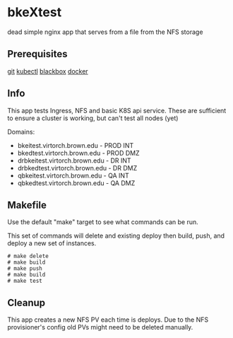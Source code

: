 # bkeXtest

dead simple nginx app that serves from a file from the NFS storage

## Prerequisites
[git](https://git-scm.com/book/en/v2/Getting-Started-Installing-Git)
[kubectl](https://kubernetes.io/docs/tasks/tools/install-kubectl/)
[blackbox](https://github.com/StackExchange/blackbox)
[docker](https://docs.docker.com/install/)

## Info

This app tests Ingress, NFS and basic K8S api service. These are sufficient to
ensure a cluster is working, but can't test all nodes (yet)

Domains:
* bkeitest.virtorch.brown.edu - PROD INT
* bkedtest.virtorch.brown.edu - PROD DMZ
* drbkeitest.virtorch.brown.edu - DR INT
* drbkedtest.virtorch.brown.edu - DR DMZ
* qbkeitest.virtorch.brown.edu - QA INT
* qbkedtest.virtorch.brown.edu - QA DMZ

## Makefile

Use the default "make" target to see what commands can be run. 

This set of commands will delete and existing deploy then build, push, and deploy
a new set of instances.

```
# make delete
# make build
# make push
# make build
# make test
```
## Cleanup

This app creates a new NFS PV each time is deploys. Due to the NFS provisioner's
config old PVs might need to be deleted manually.